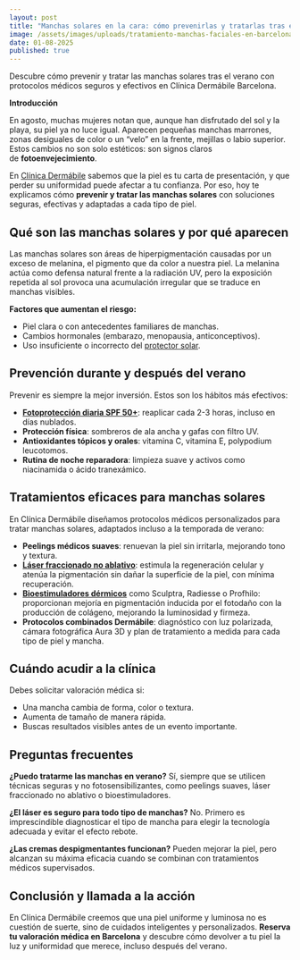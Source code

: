 ```yaml
---
layout: post
title: "Manchas solares en la cara: cómo prevenirlas y tratarlas tras el verano"
image: /assets/images/uploads/tratamiento-manchas-faciales-en-barcelona.png
date: 01-08-2025
published: true
---
```

Descubre cómo prevenir y tratar las manchas solares tras el verano con protocolos médicos seguros y efectivos en Clínica Dermábile Barcelona.

**Introducción**

En agosto, muchas mujeres notan que, aunque han disfrutado del sol y la playa, su piel ya no luce igual. Aparecen pequeñas manchas marrones, zonas desiguales de color o un “velo” en la frente, mejillas o labio superior. Estos cambios no son solo estéticos: son signos claros de **fotoenvejecimiento**.

En [Clínica Dermábile](https://www.dermabile.es/la-clinica) sabemos que la piel es tu carta de presentación, y que perder su uniformidad puede afectar a tu confianza. Por eso, hoy te explicamos cómo **prevenir y tratar las manchas solares** con soluciones seguras, efectivas y adaptadas a cada tipo de piel.

## **Qué son las manchas solares y por qué aparecen**

Las manchas solares son áreas de hiperpigmentación causadas por un exceso de melanina, el pigmento que da color a nuestra piel. La melanina actúa como defensa natural frente a la radiación UV, pero la exposición repetida al sol provoca una acumulación irregular que se traduce en manchas visibles.

**Factores que aumentan el riesgo:**

* Piel clara o con antecedentes familiares de manchas.
* Cambios hormonales (embarazo, menopausia, anticonceptivos).
* Uso insuficiente o incorrecto del [protector solar](https://www.dermabile.es/blog/guia-sobre-proteccion-solar-como-prevenir-el-dano-solar-en-verano).

## **Prevención durante y después del verano**

Prevenir es siempre la mejor inversión. Estos son los hábitos más efectivos:

* **[Fotoprotección diaria SPF 50+](https://www.dermabile.es/blog/que-riesgos-tiene-tomar-el-sol-sin-proteccion)**: reaplicar cada 2-3 horas, incluso en días nublados.
* **Protección física**: sombreros de ala ancha y gafas con filtro UV.
* **Antioxidantes tópicos y orales**: vitamina C, vitamina E, polypodium leucotomos.
* **Rutina de noche reparadora**: limpieza suave y activos como niacinamida o ácido tranexámico.

## **Tratamientos eficaces para manchas solares**

En Clínica Dermábile diseñamos protocolos médicos personalizados para tratar manchas solares, adaptados incluso a la temporada de verano:

* **Peelings médicos suaves**: renuevan la piel sin irritarla, mejorando tono y textura.
* **[Láser fraccionado no ablativo](https://www.dermabile.es/tratamientos/rejuvenecimiento-facial-youlaser-prime/)**: estimula la regeneración celular y atenúa la pigmentación sin dañar la superficie de la piel, con mínima recuperación.
* **[Bioestimuladores dérmicos](https://www.dermabile.es/tratamientos/bioestimuladores-de-colageno/)** como Sculptra, Radiesse o Profhilo: proporcionan mejoría en pigmentación inducida por el fotodaño con la producción de colágeno, mejorando la luminosidad y firmeza.
* **Protocolos combinados Dermábile**: diagnóstico con luz polarizada, cámara fotográfica Aura 3D y plan de tratamiento a medida para cada tipo de piel y mancha.

## **Cuándo acudir a la clínica**

Debes solicitar valoración médica si:

* Una mancha cambia de forma, color o textura.
* Aumenta de tamaño de manera rápida.
* Buscas resultados visibles antes de un evento importante.

## **Preguntas frecuentes**

**¿Puedo tratarme las manchas en verano?**
Sí, siempre que se utilicen técnicas seguras y no fotosensibilizantes, como peelings suaves, láser fraccionado no ablativo o bioestimuladores.

**¿El láser es seguro para todo tipo de manchas?**
No. Primero es imprescindible diagnosticar el tipo de mancha para elegir la tecnología adecuada y evitar el efecto rebote.

**¿Las cremas despigmentantes funcionan?**
Pueden mejorar la piel, pero alcanzan su máxima eficacia cuando se combinan con tratamientos médicos supervisados.

## **Conclusión y llamada a la acción**

En Clínica Dermábile creemos que una piel uniforme y luminosa no es cuestión de suerte, sino de cuidados inteligentes y personalizados.
**Reserva tu valoración médica en Barcelona** y descubre cómo devolver a tu piel la luz y uniformidad que merece, incluso después del verano.
